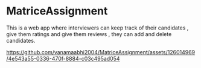 # MatriceAssignment

This is a web app where interviewers can keep track of their candidates , give them ratings and give them reviews , they can add and delete candidates.





https://github.com/vanamaabhi2004/MatriceAssignment/assets/126014969/4e543a55-0336-470f-8884-c03c495ad054

